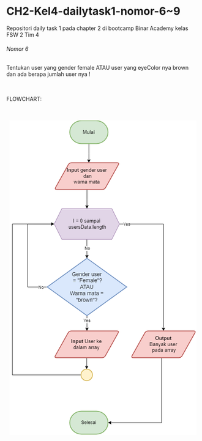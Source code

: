 # CH2-Kel4-dailytask1-nomor-6~9

Repositori daily task 1 pada chapter 2 di bootcamp Binar Academy kelas FSW 2 Tim 4

<h6>Nomor 6</h6>
Tentukan user yang gender female ATAU user yang eyeColor nya brown dan ada berapa jumlah user nya !

<br><br>
FLOWCHART:
<br><br><br>

<p style="text-align: center">
  <img  src="/Flowchart/Number6.drawio.png">
</p>
